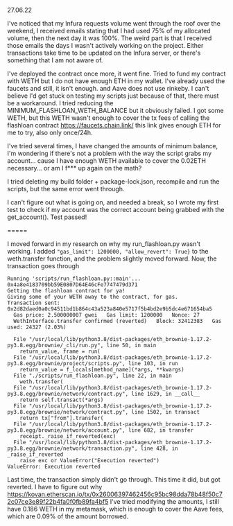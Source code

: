 27.06.22

I've noticed that my Infura requests volume went through the roof over the weekend, I received emails stating that I had used 75% of my allocated volume, then the next day it was 100%. The weird part is that I received those emails the days I wasn't actively working on the project.
Either transactions take time to be updated on the Infura server, or there's something that I am not aware of.

I've deployed the contract once more, it went fine. Tried to fund my contract with WETH but I do not have enough ETH in my wallet. I've already used the faucets and still, it isn't enough. and Aave does not use rinkeby. I can't believe I'd get stuck on testing my scripts just because of that, there must be a workaround.
I tried reducing the MINIMUM_FLASHLOAN_WETH_BALANCE but it obviously failed. I got some WETH, but this WETH wasn't enough to cover the tx fees of calling the flashloan contract
https://faucets.chain.link/ this link gives enough ETH for me to try, also only once/24h.

I've tried several times, I have changed the amounts of minimum balance, I'm wondering if there's not a problem with the way the script grabs my account... cause I have enough WETH available to cover the 0.02ETH necessary... or am I f\*\*\* up again on the math?

I tried deleting my build folder + package-lock.json, recompile and run the scripts, but the same error went through.

I can't figure out what is going on, and needed a break, so I wrote my first test to check if my account was the correct account being grabbed with the get_account().
Test passed!

=====

I moved forward in my research on why my run_flashloan.py wasn't working.
I added `"gas_limit": 1200000, "allow_revert": True}` to the weth.transfer function, and the problem slightly moved forward.
Now, the transaction goes through

```
Running 'scripts/run_flashloan.py::main'...
0x4a8e4183709bb59E0807D64E46cFe7747479d371
Getting the flashloan contract for ya!
Giving some of your WETH away to the contract, for gas.
Transaction sent: 0x2d82daed0a0c94511bd1b864c43a523a840e5717f5b4bd2e9b5dc4e671654ba5
  Gas price: 2.500000007 gwei   Gas limit: 1200000   Nonce: 27
  WethInterface.transfer confirmed (reverted)   Block: 32412383   Gas used: 24327 (2.03%)

  File "/usr/local/lib/python3.8/dist-packages/eth_brownie-1.17.2-py3.8.egg/brownie/_cli/run.py", line 50, in main
    return_value, frame = run(
  File "/usr/local/lib/python3.8/dist-packages/eth_brownie-1.17.2-py3.8.egg/brownie/project/scripts.py", line 103, in run
    return_value = f_locals[method_name](*args, **kwargs)
  File "./scripts/run_flashloan.py", line 22, in main
    weth.transfer(
  File "/usr/local/lib/python3.8/dist-packages/eth_brownie-1.17.2-py3.8.egg/brownie/network/contract.py", line 1629, in __call__
    return self.transact(*args)
  File "/usr/local/lib/python3.8/dist-packages/eth_brownie-1.17.2-py3.8.egg/brownie/network/contract.py", line 1502, in transact
    return tx["from"].transfer(
  File "/usr/local/lib/python3.8/dist-packages/eth_brownie-1.17.2-py3.8.egg/brownie/network/account.py", line 682, in transfer
    receipt._raise_if_reverted(exc)
  File "/usr/local/lib/python3.8/dist-packages/eth_brownie-1.17.2-py3.8.egg/brownie/network/transaction.py", line 428, in _raise_if_reverted
    raise exc or ValueError("Execution reverted")
ValueError: Execution reverted
```

Last time, the transaction simply didn't go through.
This time it did, but got reverted. I have to figure out why
https://kovan.etherscan.io/tx/0x26006397462456c95bc98dda78b48f50c72c07ce3e89f22b4fa0f0fb89fa4bf5
I've tried modifying the amounts, I still have 0.186 WETH in my metamask, which is enough to cover the Aave fees, which are 0.09% of the amount borrowed.
